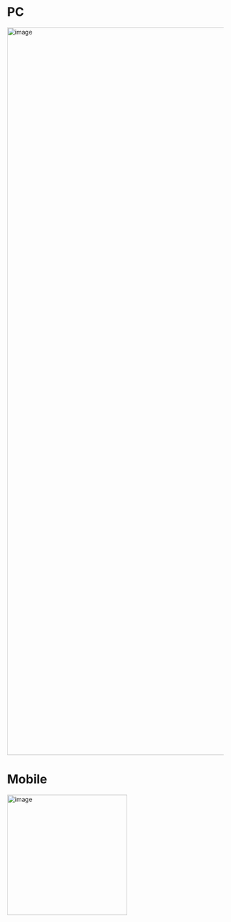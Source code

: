 # PC

<img width="1687" alt="image" src="https://github.com/user-attachments/assets/2f2f6068-45e4-4c2d-8088-fce204a2caa2">

# Mobile 
<img width="279" alt="image" src="https://github.com/user-attachments/assets/a10a4113-c9e3-4ffe-84f1-f87c6ef4aba7">
